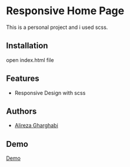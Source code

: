 
# Responsive Home Page

This is a personal project and i used scss.
## Installation

open index.html file




    
## Features

- Responsive Design with scss





## Authors

- [Alireza Gharghabi](https://github.com/alirezagh73)


## Demo



[Demo](https://alirezagh73.github.io/responsive-homepage/)
